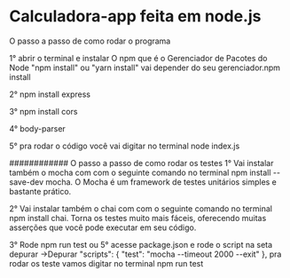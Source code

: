 # Calculadora-app feita em node.js


O passo a passo de como rodar o programa

1° abrir o terminal e instalar O npm que é o Gerenciador de Pacotes do Node "npm install" ou "yarn install" vai depender do seu gerenciador.npm install

2° npm install express

3° npm install cors

4° body-parser

5° pra rodar o código você vai digitar no terminal node index.js


############
 O passo a passo de como rodar os testes
1° Vai instalar também o mocha com com o seguinte comando no terminal npm install --save-dev mocha. O Mocha é um framework de testes unitários simples e bastante prático.

2° Vai instalar também o chai com com o seguinte comando no terminal npm install chai. Torna os testes muito mais fáceis, oferecendo muitas asserções que você pode executar em seu código.

3° Rode npm run test ou 5° acesse package.json e rode o script na seta depurar ->Depurar "scripts": { "test": "mocha --timeout 2000 --exit" },
pra rodar os teste vamos digitar no terminal npm run test
